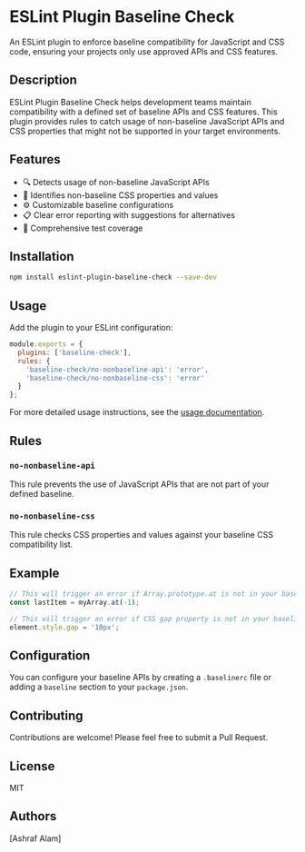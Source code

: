 # ESLint Plugin Baseline Check

An ESLint plugin to enforce baseline compatibility for JavaScript and CSS code, ensuring your projects only use approved APIs and CSS features.

## Description

ESLint Plugin Baseline Check helps development teams maintain compatibility with a defined set of baseline APIs and CSS features. This plugin provides rules to catch usage of non-baseline JavaScript APIs and CSS properties that might not be supported in your target environments.

## Features

- 🔍 Detects usage of non-baseline JavaScript APIs
- 🎨 Identifies non-baseline CSS properties and values
- ⚙️ Customizable baseline configurations
- 📋 Clear error reporting with suggestions for alternatives
- 🧪 Comprehensive test coverage

## Installation

```bash
npm install eslint-plugin-baseline-check --save-dev
```

## Usage

Add the plugin to your ESLint configuration:

```js
module.exports = {
  plugins: ['baseline-check'],
  rules: {
    'baseline-check/no-nonbaseline-api': 'error',
    'baseline-check/no-nonbaseline-css': 'error'
  }
};
```

For more detailed usage instructions, see the [usage documentation](docs/usage.md).

## Rules

### `no-nonbaseline-api`

This rule prevents the use of JavaScript APIs that are not part of your defined baseline.

### `no-nonbaseline-css`

This rule checks CSS properties and values against your baseline CSS compatibility list.

## Example

```js
// This will trigger an error if Array.prototype.at is not in your baseline
const lastItem = myArray.at(-1); 

// This will trigger an error if CSS gap property is not in your baseline
element.style.gap = '10px';
```

## Configuration

You can configure your baseline APIs by creating a `.baselinerc` file or adding a `baseline` section to your `package.json`.

## Contributing

Contributions are welcome! Please feel free to submit a Pull Request.

## License

MIT

## Authors

[Ashraf Alam]
